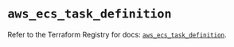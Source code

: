 # `aws_ecs_task_definition`

Refer to the Terraform Registry for docs: [`aws_ecs_task_definition`](https://registry.terraform.io/providers/hashicorp/aws/4.67.0/docs/resources/ecs_task_definition).
